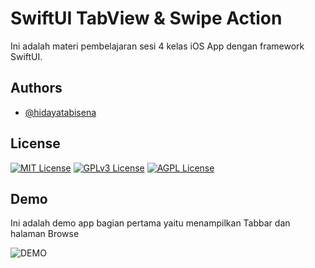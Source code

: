 
# SwiftUI TabView & Swipe Action

Ini adalah materi pembelajaran sesi 4 kelas iOS App dengan framework SwiftUI.


## Authors

- [@hidayatabisena](https://github.com/hidayatabisena)


## License


[![MIT License](https://img.shields.io/badge/License-MIT-green.svg)](https://choosealicense.com/licenses/mit/)
[![GPLv3 License](https://img.shields.io/badge/License-GPL%20v3-yellow.svg)](https://opensource.org/licenses/)
[![AGPL License](https://img.shields.io/badge/license-AGPL-blue.svg)](http://www.gnu.org/licenses/agpl-3.0)


## Demo

Ini adalah demo app bagian pertama yaitu menampilkan Tabbar dan halaman Browse

![DEMO](https://res.cloudinary.com/moyadev/image/upload/v1669697055/Bootcamp/Simulator_29-11-2022_at_11.42_l8pusb.gif)